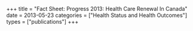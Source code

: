 +++
title = "Fact Sheet: Progress 2013: Health Care Renewal In Canada"
date = 2013-05-23
categories = ["Health Status and Health Outcomes"]
types = ["publications"]
+++
